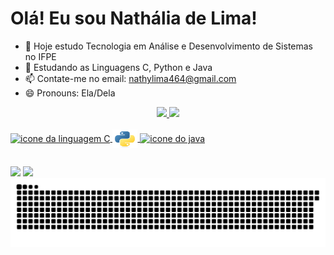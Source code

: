 # Olá! Eu sou Nathália de Lima!


- 🔭 Hoje estudo Tecnologia em Análise e Desenvolvimento de Sistemas no IFPE
- 🌱 Estudando as Linguagens C, Python e Java
- 📫 Contate-me no email: nathylima464@gmail.com
- 😄 Pronouns: Ela/Dela

<div align="center">
  <a href="https://github.com/nathalialimaa">
  <img height="180em" src="https://github-readme-stats.vercel.app/api?username=nathalialimaa&show_icons=true&theme=dracula&include_all_commits=true&count_private=true"/>
  <img height="180em" src="https://github-readme-stats.vercel.app/api/top-langs/?username=nathalialimaa&layout=compact&langs_count=7&theme=dracula"/>
</div>

<div style="display: inline_block"><br>
  <img align="center" alt="icone da linguagem C" height="30" width="40" src="https://img.icons8.com/?size=512&id=shQTXiDQiQVR&format=png">
  
  <img align="center" alt="icone do python" height="30" width="40" src="https://raw.githubusercontent.com/devicons/devicon/master/icons/python/python-original.svg">

  <img align="center" alt="icone do java" height="30" width="40" src="https://cdn.jsdelivr.net/gh/devicons/devicon@latest/icons/java/java-original-wordmark.svg">
  
</div>

## 

<div>
  <a href="https://instagram.com/nathylimaa14" target="_blank"><img src="https://img.shields.io/badge/-Instagram-%23E4405F?style=for-the-badge&logo=instagram&logoColor=white" target="_blank"></a>
  <a href="#" target="_blank"><img src="https://img.shields.io/badge/-LinkedIn-%230077B5?style=for-the-badge&logo=linkedin&logoColor=white" target="_blank"></a>
</div>

<picture>
  <source media="(prefers-color-scheme: dark)" srcset="https://raw.githubusercontent.com/nathalialimaa/nathalialimaa/output/github-contribution-grid-snake-dark.svg">
  <source media="(prefers-color-scheme: light)" srcset="https://raw.githubusercontent.com/nathalialimaa/nathalialimaa/output/github-contribution-grid-snake.svg">
  <img alt="github contribution grid snake animation" src="https://raw.githubusercontent.com/nathalialimaa/nathalialimaa/output/github-contribution-grid-snake.svg">
</picture>

